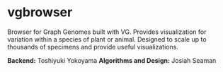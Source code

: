 # vgbrowser
Browser for Graph Genomes built with VG.  Provides visualization for variation within a species of plant or animal. Designed to scale up to thousands of specimens and provide useful visualizations.

**Backend:** Toshiyuki Yokoyama
**Algorithms and Design:** Josiah Seaman
